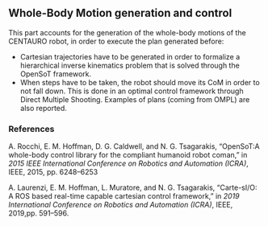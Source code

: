 ## Whole-Body Motion generation and control
This part accounts for the generation of the whole-body motions of the CENTAURO robot, in order to execute the plan generated before:
- Cartesian trajectories have to be generated in order to formalize a hierarchical inverse kinematics problem that is solved through the OpenSoT framework.
- When steps have to be taken, the robot should move its CoM in order to not fall down. This is done in an optimal control framework through Direct Multiple Shooting. Examples of plans (coming from OMPL) are also reported.

### References
A. Rocchi, E. M. Hoffman, D. G. Caldwell, and N. G. Tsagarakis, “OpenSoT:A whole-body control library for the compliant humanoid robot coman,” in *2015 IEEE International Conference on Robotics and Automation (ICRA)*, IEEE, 2015, pp. 6248–6253

A. Laurenzi, E. M. Hoffman, L. Muratore, and N. G. Tsagarakis, “Carte-sI/O: A ROS based real-time capable cartesian control framework,” in *2019 International Conference on Robotics and Automation (ICRA)*, IEEE, 2019,pp. 591–596.
